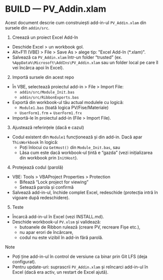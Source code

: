 # BUILD — PV_Addin.xlam

Acest document descrie cum construiești add-in-ul `PV_Addin.xlam` din sursele din `addin/src`.

1) Creează un proiect Excel Add-In
- Deschide Excel > un workbook gol.
- Alt+F11 (VBE) > File > Save As > alege tip: "Excel Add-In (*.xlam)".
- Salvează ca `PV_Addin.xlam` într-un folder “trusted” (ex. `%AppData%\Microsoft\AddIns\PV_Addin.xlam` sau un folder local pe care îl vei încărca apoi în Excel).

2) Importă sursele din acest repo
- În VBE, selectează proiectul add-in > File > Import File:
  - `addin/src/Module_Init.bas`
  - `addin/src/RibbonExports.bas`
- Exportă din workbook-ul tău actual modulele cu logică:
  - `Module1.bas` (toată logica PV/Fise/Materiale)
  - `UserForm1.frm` + `UserForm1.frx`
- Importă-le în proiectul add-in (File > Import File).

3) Ajustează referințele (dacă e cazul)
- Codul existent din `Module1` funcționează și din add-in. Dacă apar `ThisWorkbook` în logică:
  - Poți înlocui cu `GetHost()` din `Module_Init.bas`, sau
  - Lăsa cum este dacă workbook-ul țintă e “gazda” (vezi inițializarea din workbook prin `InitHost`).

4) Protejează codul (parolă)
- VBE: Tools > VBAProject Properties > Protection
  - Bifează “Lock project for viewing”
  - Setează parola și confirmă
- Salvează add-in-ul, închide complet Excel, redeschide (protecția intră în vigoare după redeschidere).

5) Teste
- Încarcă add-in-ul în Excel (vezi INSTALL.md).
- Deschide workbook-ul `PV.xlsm` și validează:
  - butoanele de Ribbon rulează (creare PV, recreare Fișe etc.),
  - nu apar erori de încărcare,
  - codul nu este vizibil în add-in fără parolă.

Note
- Poți ține add-in-ul în control de versiune ca binar prin Git LFS (deja configurat).
- Pentru update-uri: suprascrii `PV_Addin.xlam` și reîncarci add-in-ul în Excel (dacă era activ, un restart de Excel ajută).
